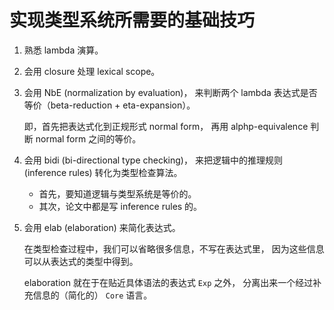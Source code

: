 # 实现类型系统所需要的基础技巧

1. 熟悉 lambda 演算。

2. 会用 closure 处理 lexical scope。

3. 会用 NbE (normalization by evaluation)，
   来判断两个 lambda 表达式是否等价（beta-reduction + eta-expansion）。

   即，首先把表达式化到正规形式 normal form，
   再用 alphp-equivalence 判断 normal form 之间的等价。

4. 会用 bidi (bi-directional type checking)，
   来把逻辑中的推理规则 (inference rules) 转化为类型检查算法。

   - 首先，要知道逻辑与类型系统是等价的。
   - 其次，论文中都是写 inference rules 的。

5. 会用 elab (elaboration) 来简化表达式。

   在类型检查过程中，我们可以省略很多信息，不写在表达式里，
   因为这些信息可以从表达式的类型中得到。

   elaboration 就在于在贴近具体语法的表达式 `Exp` 之外，
   分离出来一个经过补充信息的（简化的） `Core` 语言。
